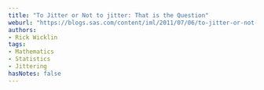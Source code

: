 ```yaml
---
title: "To Jitter or Not to jitter: That is the Question"
weburl: "https://blogs.sas.com/content/iml/2011/07/06/to-jitter-or-not-to-jitter-that-is-the-question.html"
authors:
- Rick Wicklin
tags:
- Mathematics
- Statistics
- Jittering
hasNotes: false
---
```


